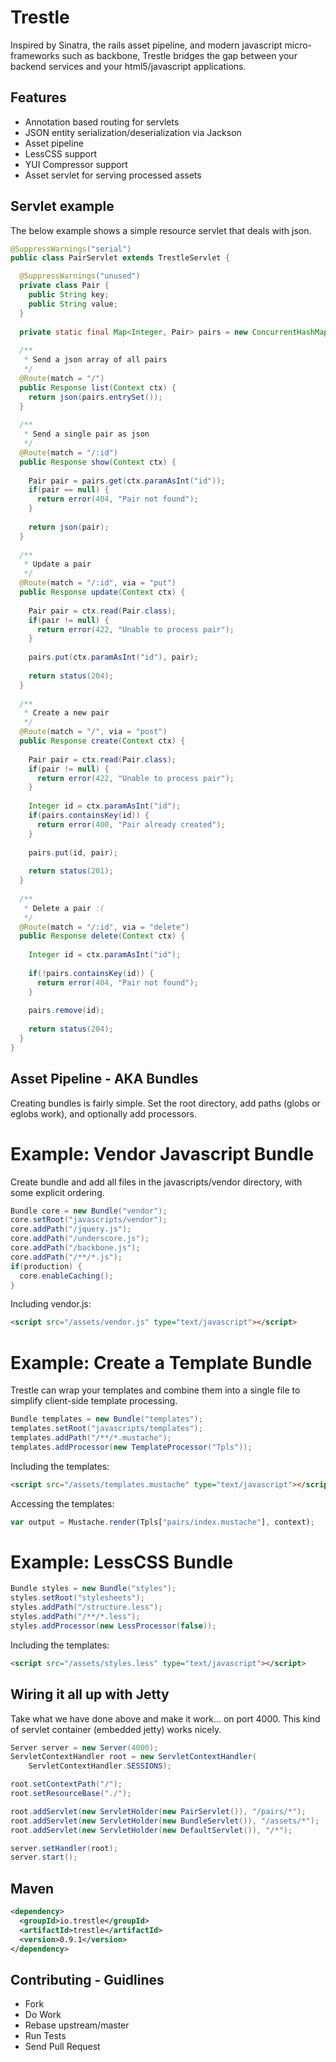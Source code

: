 # Trestle
Inspired by Sinatra, the rails asset pipeline, and modern javascript micro-frameworks such as backbone, Trestle bridges the gap between your backend services and your html5/javascript applications.

## Features
* Annotation based routing for servlets
* JSON entity serialization/deserialization via Jackson
* Asset pipeline
* LessCSS support
* YUI Compressor support
* Asset servlet for serving processed assets

## Servlet example
The below example shows a simple resource servlet that deals with json.

```java
@SuppressWarnings("serial")
public class PairServlet extends TrestleServlet {

  @SuppressWarnings("unused")
  private class Pair {
    public String key;
    public String value;
  }
  
  private static final Map<Integer, Pair> pairs = new ConcurrentHashMap<Integer, Pair>();
  
  /**
   * Send a json array of all pairs
   */
  @Route(match = "/")
  public Response list(Context ctx) {
    return json(pairs.entrySet());
  }
  
  /**
   * Send a single pair as json
   */
  @Route(match = "/:id")
  public Response show(Context ctx) {
    
    Pair pair = pairs.get(ctx.paramAsInt("id"));
    if(pair == null) {
      return error(404, "Pair not found");      
    }
    
    return json(pair);
  }
  
  /**
   * Update a pair
   */
  @Route(match = "/:id", via = "put")
  public Response update(Context ctx) {
    
    Pair pair = ctx.read(Pair.class);
    if(pair != null) {
      return error(422, "Unable to process pair");
    }
    
    pairs.put(ctx.paramAsInt("id"), pair);
    
    return status(204);
  }
  
  /**
   * Create a new pair
   */
  @Route(match = "/", via = "post")
  public Response create(Context ctx) {
    
    Pair pair = ctx.read(Pair.class);
    if(pair != null) {
      return error(422, "Unable to process pair");
    }
    
    Integer id = ctx.paramAsInt("id");
    if(pairs.containsKey(id)) {
      return error(400, "Pair already created");
    }
    
    pairs.put(id, pair);
    
    return status(201);
  }
  
  /**
   * Delete a pair :(
   */
  @Route(match = "/:id", via = "delete")
  public Response delete(Context ctx) {
    
    Integer id = ctx.paramAsInt("id");
    
    if(!pairs.containsKey(id)) {
      return error(404, "Pair not found");      
    }
    
    pairs.remove(id);
    
    return status(204);
  }
}
```

## Asset Pipeline - AKA Bundles
Creating bundles is fairly simple.  Set the root directory, add paths (globs or eglobs work),
and optionally add processors.

# Example: Vendor Javascript Bundle
Create bundle and add all files in the javascripts/vendor directory, with
some explicit ordering.

```java
Bundle core = new Bundle("vendor");
core.setRoot("javascripts/vendor");
core.addPath("/jquery.js");
core.addPath("/underscore.js");
core.addPath("/backbone.js");
core.addPath("/**/*.js");
if(production) {
  core.enableCaching();
}
```

Including vendor.js:
```html
<script src="/assets/vendor.js" type="text/javascript"></script>
```

# Example: Create a Template Bundle
Trestle can wrap your templates and combine them into a single
file to simplify client-side template processing.

```java
Bundle templates = new Bundle("templates");
templates.setRoot("javascripts/templates");
templates.addPath("/**/*.mustache");
templates.addProcessor(new TemplateProcessor("Tpls"));
```

Including the templates:
```html
<script src="/assets/templates.mustache" type="text/javascript"></script>
```

Accessing the templates:
```javascript
var output = Mustache.render(Tpls["pairs/index.mustache"], context);
```

# Example: LessCSS Bundle

```java
Bundle styles = new Bundle("styles");
styles.setRoot("stylesheets");
styles.addPath("/structure.less");
styles.addPath("/**/*.less");
styles.addProcessor(new LessProcessor(false));
```

Including the templates:
```html
<script src="/assets/styles.less" type="text/javascript"></script>
```

## Wiring it all up with Jetty
Take what we have done above and make it work... on port 4000.  This kind of
servlet container (embedded jetty) works nicely.

```java
Server server = new Server(4000);
ServletContextHandler root = new ServletContextHandler(
    ServletContextHandler.SESSIONS);

root.setContextPath("/");
root.setResourceBase("./");

root.addServlet(new ServletHolder(new PairServlet()), "/pairs/*");
root.addServlet(new ServletHolder(new BundleServlet()), "/assets/*");
root.addServlet(new ServletHolder(new DefaultServlet()), "/*");

server.setHandler(root);
server.start();
```

## Maven
```xml
<dependency>
  <groupId>io.trestle</groupId>
  <artifactId>trestle</artifactId>
  <version>0.9.1</version>
</dependency>
```

## Contributing - Guidlines
* Fork
* Do Work
* Rebase upstream/master
* Run Tests
* Send Pull Request
